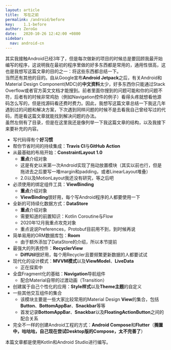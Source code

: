 ```yaml
---
layout: article
title:  写在之前
permalink: /android/before
key:    1.1-before
author: ZeroGo
date:   2020-10-26 12:42:00 +0800
sidebar:
  nav: android-cn
---
```

其实我接触Android已经3年了，但是每次做新的项目的时候总是要回顾我最开始编写的程序，这说明我在最初的程序里做的好多东西都是常用的，通用性很高，这也是我想写这篇文章的目的之一：将这些东西都总结一下。  
当然还有其他的目的。自从Google宣布**Android Jetpack**之后，有关Android和Material Design Component(MDC)的**中文资料**太少，好多东西你只能通过Stack Overflow或者官方英文文档才能搜到。前者里面你搜到的问题可能和你的问题不符，后者有的时候非常鸡肋（例如Navigation控件的例子）看得头疼就想看他源码怎么写的，但是找源码看还费时费力。因此，我想写这篇文章总结一下我这几年遇到过的问题和解决方案，下次遇到同样问题的时候不是去看我自己曾经写过的代码，而是看这篇文章就能找到解决问题的办法。  
虽然左侧有了目录，但是在这里我还是像列举一下我这篇文章的结构，以及我接下来要补充的内容。

- 写代码得有个**好习惯**
- 帮你节省时间的持续集成：**Travis CI**与**GitHub Action**
- 从最基础的布局开始：**ConstraintLayout 1.0**
  - **重点**介绍对象
  - 这是有史以来第一次Android实现了拖动放置模块（其实以前也行，但是拖进去之后要写一堆margin和padding，或者LinearLayout堆叠）
  - 2.0以及MotionLayout我还没有研究，等之后吧
- 必须使用的绑定组件工具：**ViewBinding**
  - **重点**介绍对象
  - **ViewBinding**很好用，每个写Android程序的人都要使用一下
- 全新的可持续化数据方式：**DataStore**
  - **重点**介绍对象
  - 需要知道的前置知识：Kotlin Coroutine与Flow
  - 2020年12月我重点攻克对象
  - 重点说说Preferences，Protobuf目前用不到，到时候再说
- 简单易用的ORM数据库包：**Room**
  - 由于额外添加了DataStore的介绍，所以本节提前
- 最强大的列表控件：**RecyclerView**
  - **DiffUtil**很好用，每个用Recycler且要频繁更新数据的人都要试试
- 现代化的设计模式：**MVVM模式**以及**ViewModel**、**LiveData**
  - 正在探索中
- 全盘Fragment化的基础：**Navigation**导航组件
  - 配合Material自带的过渡动画（Transition）
- 创建属于自己个性化的应用：**Style样式**以及**Theme主题**的自定义
- 一些其他交互组件的集合
  - 该模块主要是一些大家比较常用的Material Design **View**的集合，包括**Button**、**BottomAppBar**、**Snackbar**等等
  - 首发记录**BottomAppBar**、**Snackbar**以及**FloatingActionButton**之间的配合关系
- 完全不一样的创建Android工程的方式：**Android Compose**和**Flutter**（**搁置中，咕咕咕，自己现在尝试Desktop版的Compose，太不完善了**）

本篇文章都是使用Kotlin和Android Studio进行编写。
